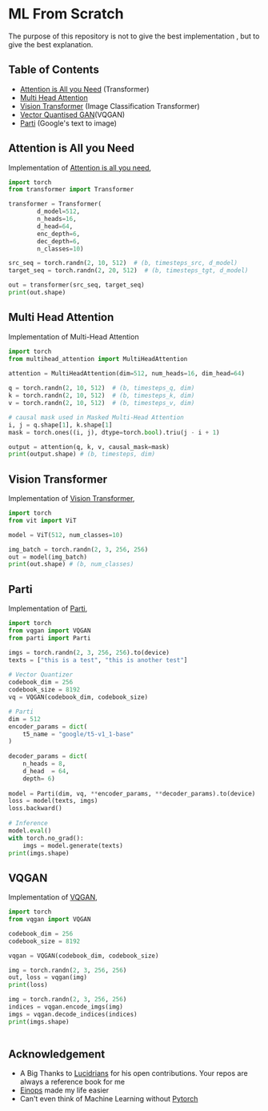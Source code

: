 # ML From Scratch

The purpose of this repository is not to give the best implementation , but to give the best explanation.




## Table of Contents
  * [Attention is All you Need](#attention-is-all-you-need) (Transformer)
  * [Multi Head Attention](#multi-head-attention) 
  * [Vision Transformer](#vision-transformer) (Image Classification Transformer)
  * [Vector Quantised GAN](#vqgan)(VQGAN)
  * [Parti](#parti) (Google's text to image)


## Attention is All you Need

Implementation of <a href="https://arxiv.org/abs/1706.03762">Attention is all you need</a>,

```python
import torch
from transformer import Transformer

transformer = Transformer(
        d_model=512,
        n_heads=16,
        d_head=64,
        enc_depth=6,
        dec_depth=6,
        n_classes=10)

src_seq = torch.randn(2, 10, 512)  # (b, timesteps_src, d_model)
target_seq = torch.randn(2, 20, 512)  # (b, timesteps_tgt, d_model)

out = transformer(src_seq, target_seq)
print(out.shape)


```

## Multi Head Attention

Implementation of Multi-Head Attention

```python
import torch
from multihead_attention import MultiHeadAttention

attention = MultiHeadAttention(dim=512, num_heads=16, dim_head=64)
	
q = torch.randn(2, 10, 512)  # (b, timesteps_q, dim)
k = torch.randn(2, 10, 512)  # (b, timesteps_k, dim)
v = torch.randn(2, 10, 512)  # (b, timesteps_v, dim)

# causal mask used in Masked Multi-Head Attention
i, j = q.shape[1], k.shape[1]
mask = torch.ones((i, j), dtype=torch.bool).triu(j - i + 1)

output = attention(q, k, v, causal_mask=mask)
print(output.shape) # (b, timesteps, dim) 

```




## Vision Transformer

Implementation of <a href="https://arxiv.org/abs/2010.11929">Vision Transformer</a>,

```python
import torch
from vit import ViT

model = ViT(512, num_classes=10)

img_batch = torch.randn(2, 3, 256, 256)
out = model(img_batch)
print(out.shape) # (b, num_classes)


```


## Parti

Implementation of <a href="https://sites.research.google/parti/">Parti</a>,

```python
import torch
from vqgan import VQGAN
from parti import Parti

imgs = torch.randn(2, 3, 256, 256).to(device)
texts = ["this is a test", "this is another test"]
	
# Vector Quantizer 
codebook_dim = 256
codebook_size = 8192
vq = VQGAN(codebook_dim, codebook_size)

# Parti 
dim = 512
encoder_params = dict(
	t5_name = "google/t5-v1_1-base"
)
 
decoder_params = dict(
	n_heads = 8,
	d_head	= 64,
	depth= 6)
 
model = Parti(dim, vq, **encoder_params, **decoder_params).to(device)
loss = model(texts, imgs)
loss.backward()
 
# Inference
model.eval()
with torch.no_grad():
	imgs = model.generate(texts)
print(imgs.shape)
```
## VQGAN

Implementation of <a href="https://github.com/CompVis/taming-transformers">VQGAN</a>,

```python
import torch
from vqgan import VQGAN

codebook_dim = 256
codebook_size = 8192

vqgan = VQGAN(codebook_dim, codebook_size)

img = torch.randn(2, 3, 256, 256)
out, loss = vqgan(img)
print(loss)

img = torch.randn(2, 3, 256, 256)
indices = vqgan.encode_imgs(img)
imgs = vqgan.decode_indices(indices)
print(imgs.shape)
   

```


## Acknowledgement
- A Big Thanks to <a href="https://github.com/lucidrains">Lucidrians</a> for his open contributions. Your repos are always a reference book for me
- <a href="https://einops.rocks/">Einops</a> made my life easier
- Can't even think of Machine Learning without <a href="https://pytorch.org/"> Pytorch</a>



